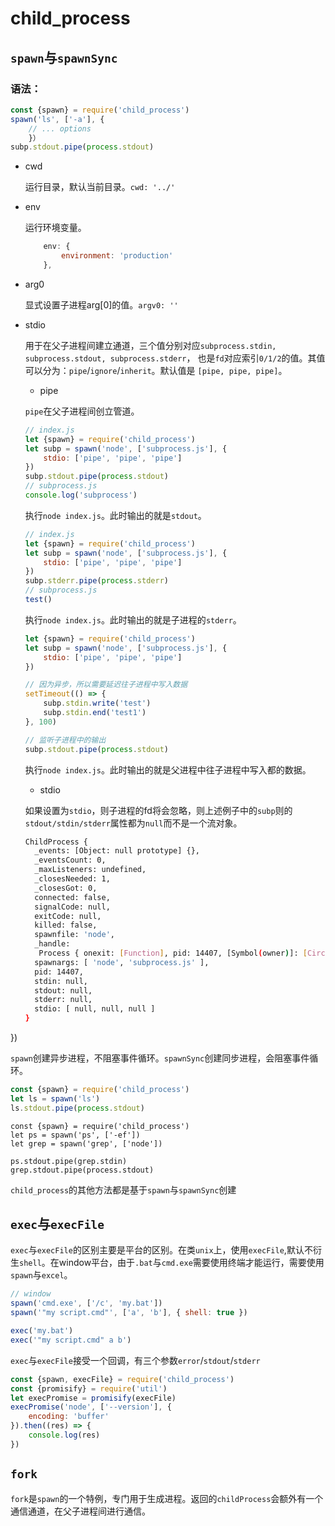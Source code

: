# child_process

## `spawn`与`spawnSync`

### 语法：

```javascript
const {spawn} = require('child_process')
spawn('ls', ['-a'], {
	// ... options
	}）
subp.stdout.pipe(process.stdout)
```

+ cwd

	运行目录，默认当前目录。`cwd: '../'`

+ env

	运行环境变量。

	```javascript
		env: {
			environment: 'production'
		},
	```

+ arg0

	显式设置子进程arg[0]的值。`argv0: ''`

+ stdio

	用于在父子进程间建立通道，三个值分别对应`subprocess.stdin, subprocess.stdout, subprocess.stderr`， 也是`fd`对应索引`0/1/2`的值。其值可以分为：`pipe`/`ignore`/`inherit`。默认值是 `[pipe, pipe, pipe]`。

	- pipe

	`pipe`在父子进程间创立管道。

	```javascript
	// index.js
	let {spawn} = require('child_process')
	let subp = spawn('node', ['subprocess.js'], {
		stdio: ['pipe', 'pipe', 'pipe']
	})
	subp.stdout.pipe(process.stdout)
	// subprocess.js
	console.log('subprocess')
	```

	执行`node index.js`。此时输出的就是`stdout`。

	```javascript
	// index.js
	let {spawn} = require('child_process')
	let subp = spawn('node', ['subprocess.js'], {
		stdio: ['pipe', 'pipe', 'pipe']
	})
	subp.stderr.pipe(process.stderr)
	// subprocess.js
	test()
	```
	执行`node index.js`。此时输出的就是子进程的`stderr`。

	```javascript
	let {spawn} = require('child_process')
	let subp = spawn('node', ['subprocess.js'], {
		stdio: ['pipe', 'pipe', 'pipe']
	})

	// 因为异步，所以需要延迟往子进程中写入数据
	setTimeout(() => {
		subp.stdin.write('test')
		subp.stdin.end('test1')
	}, 100)

	// 监听子进程中的输出
	subp.stdout.pipe(process.stdout)
	```

	执行`node index.js`。此时输出的就是父进程中往子进程中写入都的数据。

	- stdio

	如果设置为`stdio`，则子进程的fd将会忽略，则上述例子中的`subp`则的`stdout/stdin/stderr`属性都为`null`而不是一个流对象。

	```bash
	ChildProcess {
	  _events: [Object: null prototype] {},
	  _eventsCount: 0,
	  _maxListeners: undefined,
	  _closesNeeded: 1,
	  _closesGot: 0,
	  connected: false,
	  signalCode: null,
	  exitCode: null,
	  killed: false,
	  spawnfile: 'node',
	  _handle:
	   Process { onexit: [Function], pid: 14407, [Symbol(owner)]: [Circular] },
	  spawnargs: [ 'node', 'subprocess.js' ],
	  pid: 14407,
	  stdin: null,
	  stdout: null,
	  stderr: null,
	  stdio: [ null, null, null ]
	}
	```

})

`spawn`创建异步进程，不阻塞事件循环。`spawnSync`创建同步进程，会阻塞事件循环。

```javascript
const {spawn} = require('child_process')
let ls = spawn('ls')
ls.stdout.pipe(process.stdout)
```


```
const {spawn} = require('child_process')
let ps = spawn('ps', ['-ef'])
let grep = spawn('grep', ['node'])

ps.stdout.pipe(grep.stdin)
grep.stdout.pipe(process.stdout)
```


`child_process`的其他方法都是基于`spawn`与`spawnSync`创建

## `exec`与`execFile`

`exec`与`execFile`的区别主要是平台的区别。在类`unix`上，使用`execFile`,默认不衍生`shell`。在window平台，由于`.bat`与`cmd.exe`需要使用终端才能运行，需要使用`spawn`与`excel`。

```javascript
// window
spawn('cmd.exe', ['/c', 'my.bat'])
spawn('"my script.cmd"', ['a', 'b'], { shell: true })

exec('my.bat')
exec('"my script.cmd" a b')
```

`exec`与`execFile`接受一个回调，有三个参数`error`/`stdout`/`stderr`

```javascript
const {spawn, execFile} = require('child_process')
const {promisify} = require('util')
let execPromise = promisify(execFile)
execPromise('node', ['--version'], {
	encoding: 'buffer'
}).then((res) => {
	console.log(res)
})
```

## `fork`

`fork`是`spawn`的一个特例，专门用于生成进程。返回的`childProcess`会额外有一个通信通道，在父子进程间进行通信。

